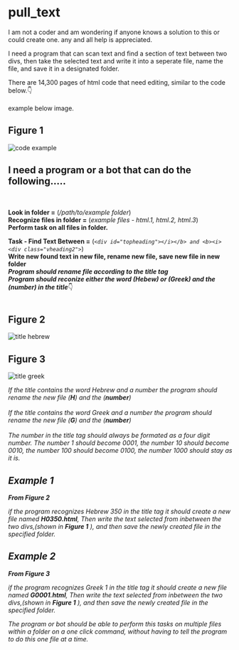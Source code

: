 # pull_text
I am not a coder and am wondering if anyone knows a solution to this or could create one. 
any and all help is appreciated.<br>

I need a program that can scan text and find a section of text between two divs, then take the selected text and write it into a seperate file, name the file, and save it in a designated folder.

There are 14,300 pages of html code that need editing, similar to the code below.:point_down:<br><br> example below image.
<h2>Figure 1</h2>

![code example](https://github.com/luvlylavnder/pull_text/blob/master/code%20_example.png)

<h2>I need a program or a bot that can do the following.....</h2><br>

<b>Look in folder =</b> (<i>/path/to/example folder</i>)<br> 
<b>Recognize files in folder =</b> (<i>example files - html.1, html.2, html.3</i>)<br>
<b>Perform task on all files in folder.</b>

<b>Task - Find Text Between =</b> (<i>```<div id="topheading"></i></b> and <b><i><div class="vheading2">```</i>)<br>
<b>Write new found text in new file, rename new file, save new file in new folder</b><br> 
<b><i>Program should rename file according to the title tag</i></b><br>
<b><i>Program should reconize either the word (<b>Hebew</b>) or (<b>Greek</b>) and the (<b>number</b>) in the title</i></b>:point_down:<br><br>
<h2>Figure 2</h2>

![title hebrew](https://github.com/luvlylavnder/pull_text/blob/master/title_hebrew_example.png)
 
<h2>Figure 3</h2>

![title greek](https://github.com/luvlylavnder/pull_text/blob/master/title_greek_example.png)
 
<i>If the title contains the word <i>Hebrew</i> and a <i>number</i> the program should rename the new file (<b>H</b>) and the (<b>number</b>)</i><br><br>
<i>If the title contains the word <i>Greek</i> and a <i>number</i> the program should rename the new file (<b>G</b>) and the (<b>number</b>)</i><br>
 <br>
<i>The number in the title tag should always be formated as a four digit number.<i>  The number 1 should become 0001, the number 10 should become 0010, the number 100 should become 0100, the number 1000 should stay as it is.</i>
 
<h2>Example 1</h2>
<b><i>From Figure 2</i></b><br>

<i>if the program recognizes Hebrew 350 in the title tag it should create a new file named <b>H0350.html</b>, Then write the text selected from inbetween the two divs,(shown in <b>Figure 1</b> ), and then save the newly created file in the specified folder.</i>

<h2>Example 2</h2>
<b><i>From Figure 3</i></b><br>

<i>if the program recognizes Greek 1 in the title tag it should create a new file named <b>G0001.html</b>, Then write the text selected from inbetween the two divs,(shown in <b>Figure 1</b> ), and then save the newly created file in the specified folder.</i>

The program or bot should be able to perform this tasks on multiple files within a folder on a one click command, without having to tell the program to do this one file at a time.
